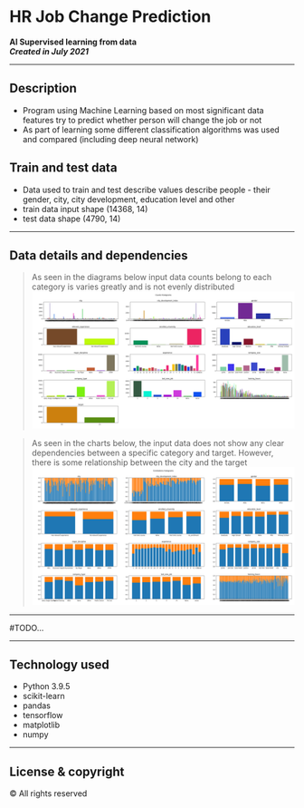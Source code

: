 # HR Job Change Prediction
**AI Supervised learning from data** <br />
***Created in July 2021***

---

## Description
- Program using Machine Learning based on most significant data features try to predict whether person will change the job or not
- As part of learning some different classification algorithms was used and compared (including deep neural network)

## Train and test data
- Data used to train and test describe values describe people - their gender, city, city development, education level and other
- train data input shape (14368, 14)
- test data shape (4790, 14)
---

## Data details and dependencies
> As seen in the diagrams below input data counts belong to each category is varies greatly and is not evenly distributed
> ![data_counts_details](img/data_counts_details.png)

> As seen in the charts below, the input data does not show any clear dependencies between a specific category and target. However, there is some relationship between the city and the target 
> ![data_dependencies](img/data_dependencies.png)


---
#TODO...

---

## Technology used
+ Python 3.9.5
+ scikit-learn
+ pandas
+ tensorflow
+ matplotlib
+ numpy

---

## License & copyright
© All rights reserved
